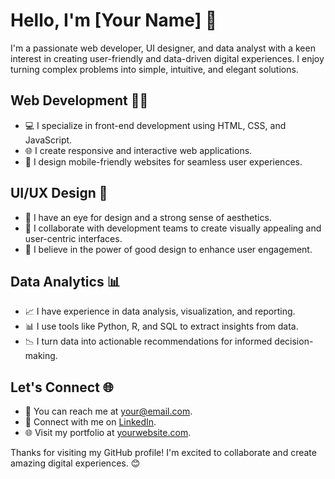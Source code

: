 <!---
vishalm029/vishalm029 is a ✨ special ✨ repository because its `README.md` (this file) appears on your GitHub profile.
You can click the Preview link to take a look at your changes.
--->

# Hello, I'm [Your Name] 👋

I'm a passionate web developer, UI designer, and data analyst with a keen interest in creating user-friendly and data-driven digital experiences. I enjoy turning complex problems into simple, intuitive, and elegant solutions.

## Web Development 👨‍💻
- 💻 I specialize in front-end development using HTML, CSS, and JavaScript.
- 🌐 I create responsive and interactive web applications.
- 📱 I design mobile-friendly websites for seamless user experiences.

## UI/UX Design 🎨
- 🎨 I have an eye for design and a strong sense of aesthetics.
- 🤝 I collaborate with development teams to create visually appealing and user-centric interfaces.
- 📐 I believe in the power of good design to enhance user engagement.

## Data Analytics 📊
- 📈 I have experience in data analysis, visualization, and reporting.
- 📊 I use tools like Python, R, and SQL to extract insights from data.
- 📉 I turn data into actionable recommendations for informed decision-making.

<!--
## My Projects 🚀
- [Project 1](link-to-project1): A description of your first project.
- [Project 2](link-to-project2): Details about your second project.
- [Project 3](link-to-project3): Information on your third project.
-->

## Let's Connect 🌐
- 📧 You can reach me at [your@email.com](mailto:mishravishal150@gmail.com).
- 🔗 Connect with me on [LinkedIn](https://www.linkedin.com/in/vishal-mishra-515693208/).
- 🌐 Visit my portfolio at [yourwebsite.com](https://www.yourwebsite.com/).

Thanks for visiting my GitHub profile! I'm excited to collaborate and create amazing digital experiences. 😊
